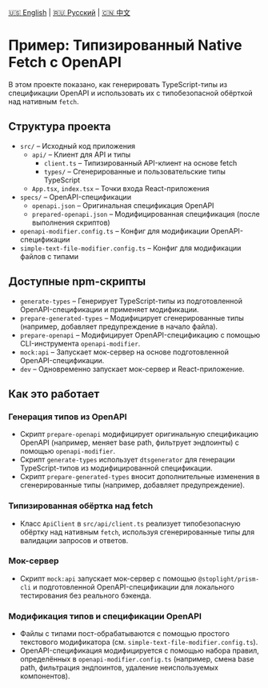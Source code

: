 [🇺🇸 English](./README.md) | [🇷🇺 Русский](./README-ru.md)  | [🇨🇳 中文](./README-zh.md)


# Пример: Типизированный Native Fetch с OpenAPI

В этом проекте показано, как генерировать TypeScript-типы из спецификации OpenAPI и использовать их с типобезопасной обёрткой над нативным `fetch`.

## Структура проекта

- `src/` – Исходный код приложения
  - `api/` – Клиент для API и типы
    - `client.ts` – Типизированный API-клиент на основе fetch
    - `types/` – Сгенерированные и пользовательские типы TypeScript
  - `App.tsx`, `index.tsx` – Точки входа React-приложения
- `specs/` – OpenAPI-спецификации
  - `openapi.json` – Оригинальная спецификация OpenAPI
  - `prepared-openapi.json` – Модифицированная спецификация (после выполнения скриптов)
- `openapi-modifier.config.ts` – Конфиг для модификации OpenAPI-спецификации
- `simple-text-file-modifier.config.ts` – Конфиг для модификации файлов с типами

## Доступные npm-скрипты

- `generate-types` – Генерирует TypeScript-типы из подготовленной OpenAPI-спецификации и применяет модификации.
- `prepare-generated-types` – Модифицирует сгенерированные типы (например, добавляет предупреждение в начало файла).
- `prepare-openapi` – Модифицирует OpenAPI-спецификацию с помощью CLI-инструмента `openapi-modifier`.
- `mock:api` – Запускает мок-сервер на основе подготовленной OpenAPI-спецификации.
- `dev` – Одновременно запускает мок-сервер и React-приложение.

## Как это работает

### Генерация типов из OpenAPI
- Скрипт `prepare-openapi` модифицирует оригинальную спецификацию OpenAPI (например, меняет base path, фильтрует эндпоинты) с помощью `openapi-modifier`.
- Скрипт `generate-types` использует `dtsgenerator` для генерации TypeScript-типов из модифицированной спецификации.
- Скрипт `prepare-generated-types` вносит дополнительные изменения в сгенерированные типы (например, добавляет предупреждение).

### Типизированная обёртка над fetch
- Класс `ApiClient` в `src/api/client.ts` реализует типобезопасную обёртку над нативным `fetch`, используя сгенерированные типы для валидации запросов и ответов.

### Мок-сервер
- Скрипт `mock:api` запускает мок-сервер с помощью `@stoplight/prism-cli` и подготовленной OpenAPI-спецификации для локального тестирования без реального бэкенда.

### Модификация типов и спецификации OpenAPI
- Файлы с типами пост-обрабатываются с помощью простого текстового модификатора (см. `simple-text-file-modifier.config.ts`).
- OpenAPI-спецификация модифицируется с помощью набора правил, определённых в `openapi-modifier.config.ts` (например, смена base path, фильтрация эндпоинтов, удаление неиспользуемых компонентов). 